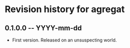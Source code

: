 # Revision history for agregat

## 0.1.0.0 -- YYYY-mm-dd

* First version. Released on an unsuspecting world.
